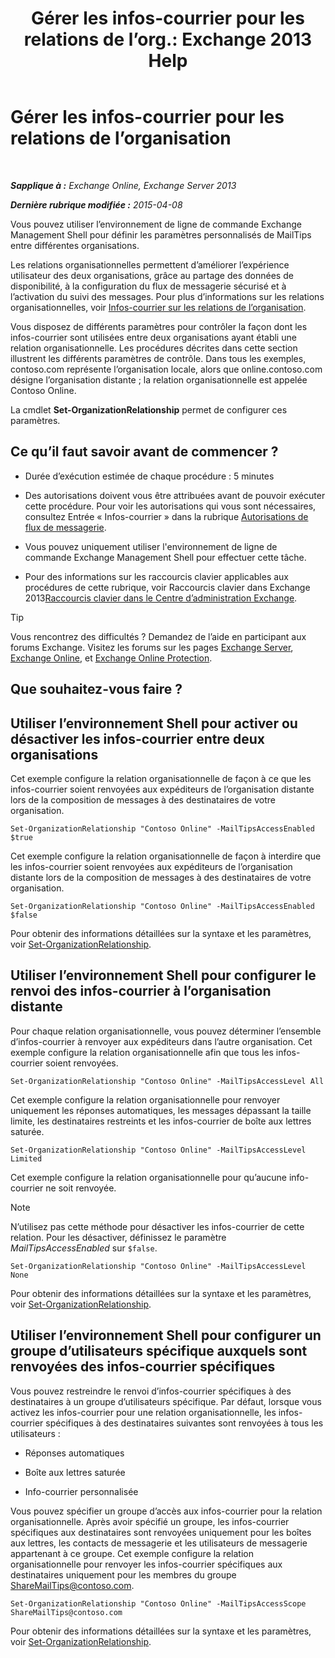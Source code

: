 ﻿---
title: 'Gérer les infos-courrier pour les relations de l’org.: Exchange 2013 Help'
TOCTitle: Gérer les infos-courrier pour les relations de l’organisation
ms:assetid: 6e6b48ef-c41c-47ad-8063-66901765c2a5
ms:mtpsurl: https://technet.microsoft.com/fr-fr/library/JJ649324(v=EXCHG.150)
ms:contentKeyID: 50478404
ms.date: 05/23/2018
mtps_version: v=EXCHG.150
ms.translationtype: MT
---

# Gérer les infos-courrier pour les relations de l’organisation

 

_**Sapplique à :** Exchange Online, Exchange Server 2013_

_**Dernière rubrique modifiée :** 2015-04-08_

Vous pouvez utiliser l’environnement de ligne de commande Exchange Management Shell pour définir les paramètres personnalisés de MailTips entre différentes organisations.

Les relations organisationnelles permettent d’améliorer l’expérience utilisateur des deux organisations, grâce au partage des données de disponibilité, à la configuration du flux de messagerie sécurisé et à l’activation du suivi des messages. Pour plus d’informations sur les relations organisationnelles, voir [Infos-courrier sur les relations de l’organisation](mailtips-over-organization-relationships-exchange-2013-help.md).

Vous disposez de différents paramètres pour contrôler la façon dont les infos-courrier sont utilisées entre deux organisations ayant établi une relation organisationnelle. Les procédures décrites dans cette section illustrent les différents paramètres de contrôle. Dans tous les exemples, contoso.com représente l’organisation locale, alors que online.contoso.com désigne l’organisation distante ; la relation organisationnelle est appelée Contoso Online.

La cmdlet **Set-OrganizationRelationship** permet de configurer ces paramètres.

## Ce qu’il faut savoir avant de commencer ?

  - Durée d’exécution estimée de chaque procédure : 5 minutes

  - Des autorisations doivent vous être attribuées avant de pouvoir exécuter cette procédure. Pour voir les autorisations qui vous sont nécessaires, consultez Entrée « Infos-courrier » dans la rubrique [Autorisations de flux de messagerie](mail-flow-permissions-exchange-2013-help.md).

  - Vous pouvez uniquement utiliser l'environnement de ligne de commande Exchange Management Shell pour effectuer cette tâche.

  - Pour des informations sur les raccourcis clavier applicables aux procédures de cette rubrique, voir Raccourcis clavier dans Exchange 2013[Raccourcis clavier dans le Centre d’administration Exchange](keyboard-shortcuts-in-the-exchange-admin-center-exchange-online-protection-help.md).

> [!TIP]
> Vous rencontrez des difficultés ? Demandez de l’aide en participant aux forums Exchange. Visitez les forums sur les pages <a href="https://go.microsoft.com/fwlink/p/?linkid=60612">Exchange Server</a>, <a href="https://go.microsoft.com/fwlink/p/?linkid=267542">Exchange Online</a>, et <a href="https://go.microsoft.com/fwlink/p/?linkid=285351">Exchange Online Protection</a>.


## Que souhaitez-vous faire ?

## Utiliser l’environnement Shell pour activer ou désactiver les infos-courrier entre deux organisations

Cet exemple configure la relation organisationnelle de façon à ce que les infos-courrier soient renvoyées aux expéditeurs de l’organisation distante lors de la composition de messages à des destinataires de votre organisation.

    Set-OrganizationRelationship "Contoso Online" -MailTipsAccessEnabled $true

Cet exemple configure la relation organisationnelle de façon à interdire que les infos-courrier soient renvoyées aux expéditeurs de l’organisation distante lors de la composition de messages à des destinataires de votre organisation.

    Set-OrganizationRelationship "Contoso Online" -MailTipsAccessEnabled $false

Pour obtenir des informations détaillées sur la syntaxe et les paramètres, voir [Set-OrganizationRelationship](https://technet.microsoft.com/fr-fr/library/ee332326\(v=exchg.150\)).

## Utiliser l’environnement Shell pour configurer le renvoi des infos-courrier à l’organisation distante

Pour chaque relation organisationnelle, vous pouvez déterminer l’ensemble d’infos-courrier à renvoyer aux expéditeurs dans l’autre organisation. Cet exemple configure la relation organisationnelle afin que tous les infos-courrier soient renvoyées.

    Set-OrganizationRelationship "Contoso Online" -MailTipsAccessLevel All

Cet exemple configure la relation organisationnelle pour renvoyer uniquement les réponses automatiques, les messages dépassant la taille limite, les destinataires restreints et les infos-courrier de boîte aux lettres saturée.

    Set-OrganizationRelationship "Contoso Online" -MailTipsAccessLevel Limited

Cet exemple configure la relation organisationnelle pour qu’aucune info-courrier ne soit renvoyée.

> [!NOTE]
> N’utilisez pas cette méthode pour désactiver les infos-courrier de cette relation. Pour les désactiver, définissez le paramètre <em>MailTipsAccessEnabled</em> sur <code>$false</code>.


    Set-OrganizationRelationship "Contoso Online" -MailTipsAccessLevel None

Pour obtenir des informations détaillées sur la syntaxe et les paramètres, voir [Set-OrganizationRelationship](https://technet.microsoft.com/fr-fr/library/ee332326\(v=exchg.150\)).

## Utiliser l’environnement Shell pour configurer un groupe d’utilisateurs spécifique auxquels sont renvoyées des infos-courrier spécifiques

Vous pouvez restreindre le renvoi d’infos-courrier spécifiques à des destinataires à un groupe d’utilisateurs spécifique. Par défaut, lorsque vous activez les infos-courrier pour une relation organisationnelle, les infos-courrier spécifiques à des destinataires suivantes sont renvoyées à tous les utilisateurs :

  - Réponses automatiques

  - Boîte aux lettres saturée

  - Info-courrier personnalisée

Vous pouvez spécifier un groupe d’accès aux infos-courrier pour la relation organisationnelle. Après avoir spécifié un groupe, les infos-courrier spécifiques aux destinataires sont renvoyées uniquement pour les boîtes aux lettres, les contacts de messagerie et les utilisateurs de messagerie appartenant à ce groupe. Cet exemple configure la relation organisationnelle pour renvoyer les infos-courrier spécifiques aux destinataires uniquement pour les membres du groupe ShareMailTips@contoso.com.

    Set-OrganizationRelationship "Contoso Online" -MailTipsAccessScope ShareMailTips@contoso.com

Pour obtenir des informations détaillées sur la syntaxe et les paramètres, voir [Set-OrganizationRelationship](https://technet.microsoft.com/fr-fr/library/ee332326\(v=exchg.150\)).

